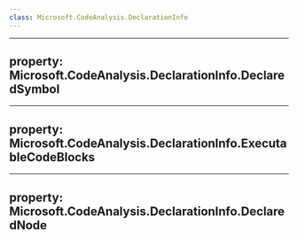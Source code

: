 ```yaml
---
class: Microsoft.CodeAnalysis.DeclarationInfo
---
```


---
property: Microsoft.CodeAnalysis.DeclarationInfo.DeclaredSymbol
---

---
property: Microsoft.CodeAnalysis.DeclarationInfo.ExecutableCodeBlocks
---

---
property: Microsoft.CodeAnalysis.DeclarationInfo.DeclaredNode
---

